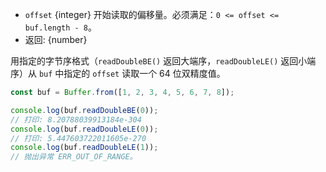 <!-- YAML
added: v0.11.15
changes:
  - version: v10.0.0
    pr-url: https://github.com/nodejs/node/pull/18395
    description: Removed `noAssert` and no implicit coercion of the offset
                 to `uint32` anymore.
-->

* `offset` {integer} 开始读取的偏移量。必须满足：`0 <= offset <= buf.length - 8`。
* 返回: {number}

用指定的字节序格式（`readDoubleBE()` 返回大端序，`readDoubleLE()` 返回小端序）从 `buf` 中指定的 `offset` 读取一个 64 位双精度值。

```js
const buf = Buffer.from([1, 2, 3, 4, 5, 6, 7, 8]);

console.log(buf.readDoubleBE(0));
// 打印: 8.20788039913184e-304
console.log(buf.readDoubleLE(0));
// 打印: 5.447603722011605e-270
console.log(buf.readDoubleLE(1));
// 抛出异常 ERR_OUT_OF_RANGE。
```

